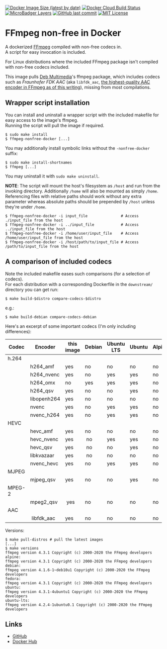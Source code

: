 <!-- shields.io -->
[![Docker Image Size (latest by date)][badge_image_size]][dockerhub]
[![Docker Cloud Build Status][badge_cloud_build_status]][dockerhub]
[![MicroBadger Layers][badge_microbadger_layers]][microbadger]
[![GitHub last commit][badge_github_last_commit]][github_commits]
[![MIT License][badge_github_license]][github_license]

# FFmpeg non-free in Docker

A dockerized [FFmpeg] compiled with non-free codecs in.
\
A script for easy invocation is included.

For Linux distributions where the included FFmpeg package isn't compiled with non-free codecs included.

This image pulls [Deb Multimedia][deb-multimedia]'s ffmpeg package, which includes codecs such as *Fraunhofer FDK AAC* (aka `libfdk_aac`, [the highest-quality AAC encoder in FFmpeg as of this writing][encode_aac]), missing from most compilations.

## Wrapper script installation

You can install and uninstall a wrapper script with the included makefile for easy access to the image's ffmpeg.
\
Running the script will pull the image if required.

```shell
$ sudo make install
$ ffmpeg-nonfree-docker [...]
```

You may additionally install symbolic links without the `-nonfree-docker` suffix:

```shell
$ sudo make install-shortnames
$ ffmpeg [...]
```

You may uninstall it with `sudo make uninstall`.

**NOTE**: The script will mount the host's filesystem as `/host` and run from the invoking directory. Additionally `/home` will also be mounted as simply `/home`.
\
Referencing files with relative paths should work without any extra parameter whereas absolute paths should be prepended by `/host` unless they're under `/home`.

```shell
$ ffmpeg-nonfree-docker -i input_file               # Access ./input_file from the host
$ ffmpeg-nonfree-docker -i ../input_file            # Access ../input_file from the host
$ ffmpeg-nonfree-docker -i /home/user/input_file    # Access /home/user/input_file from the host
$ ffmpeg-nonfree-docker -i /host/path/to/input_file # Access /path/to/input_file from the host
```

## A comparison of included codecs

Note the included makefile eases such comparisons (for a selection of codecs).
\
For each distribution with a corresponding Dockerfile in the `downstream/` directory you can get run:

```shell
$ make build-$distro compare-codecs-$distro
```

e.g.:
```shell
$ make build-debian compare-codecs-debian
```

Here's an excerpt of some important codecs (I'm only including differences):

| Codec | Encoder        | this image | Debian | Ubuntu LTS | Ubuntu  | Alpine | Fedora  
|-------|----------------|------------|--------|------------|---------|--------|---------
| h.264                                                                                  
|       | h264_amf      | yes         | no     | no         | no      | no     | no     |
|       | h264_nvenc    | yes         | no     | yes        | yes     | no     | yes    |
|       | h264_omx      | no          | yes    | yes        | yes     | no     | yes    |
|       | h264_qsv      | yes         | no     | no         | yes     | no     | yes    |
|       | libopenh264   | yes         | no     | no         | no      | no     | no     |
|       | nvenc         | yes         | no     | yes        | yes     | no     | yes    |
|       | nvenc_h264    | yes         | no     | yes        | yes     | no     | yes    |
| HEVC                                                                                   
|       | hevc_amf      | yes         | no     | no         | no      | no     | no     |
|       | hevc_nvenc    | yes         | no     | yes        | yes     | no     | yes    |
|       | hevc_qsv      | yes         | no     | no         | yes     | no     | yes    |
|       | libkvazaar    | yes         | no     | no         | no      | no     | no     |
|       | nvenc_hevc    | yes         | no     | yes        | yes     | no     | yes    |
| MJPEG                                                                                  
|       | mjpeg_qsv     | yes         | no     | no         | yes     | no     | yes    |
| MPEG-2                                                                                 
|       | mpeg2_qsv     | yes         | no     | no         | no      | no     | yes    |
| AAC                                                                                    
|       | libfdk_aac    | yes         | no     | no         | no      | no     | no     |

Versions:
```shell
$ make pull-distros # pull the latest images
[...]
$ make versions
ffmpeg version 4.3.1 Copyright (c) 2000-2020 the FFmpeg developers
alpine:
ffmpeg version 4.3.1 Copyright (c) 2000-2020 the FFmpeg developers
debian:
ffmpeg version 4.1.6-1~deb10u1 Copyright (c) 2000-2020 the FFmpeg developers
fedora:
ffmpeg version 4.3.1 Copyright (c) 2000-2020 the FFmpeg developers
ubuntu:
ffmpeg version 4.3.1-4ubuntu1 Copyright (c) 2000-2020 the FFmpeg developers
ubuntu-lts:
ffmpeg version 4.2.4-1ubuntu0.1 Copyright (c) 2000-2020 the FFmpeg developers
```

## Links

- [GitHub]
- [Docker Hub][dockerhub]

<!-- links -->

[ffmpeg]: https://ffmpeg.org/
[deb-multimedia]: https://www.deb-multimedia.org/
[encode_aac]: https://trac.ffmpeg.org/wiki/Encode/AAC

[github]:    https://github.com/outlyer-net/docker-ffmpeg-nonfree
[dockerhub]: https://hub.docker.com/repository/docker/outlyernet/ffmpeg-nonfree

[microbadger]:    https://microbadger.com/images/outlyernet/ffmpeg-nonfree
[github_commits]: https://github.com/outlyer-net/docker-ffmpeg-nonfree/commits/master
[github_license]: https://github.com/outlyer-net/docker-ffmpeg-nonfree/blob/master/LICENSE

<!-- Aliases for images -->

[badge_image_size]:         https://img.shields.io/docker/image-size/outlyernet/ffmpeg-nonfree
[badge_cloud_build_status]: https://img.shields.io/docker/cloud/build/outlyernet/ffmpeg-nonfree
[badge_microbadger_layers]: https://img.shields.io/microbadger/layers/outlyernet/ffmpeg-nonfree
[badge_github_last_commit]: https://img.shields.io/github/last-commit/outlyer-net/docker-ffmpeg-nonfree
[badge_github_license]:     https://img.shields.io/github/license/outlyer-net/docker-ffmpeg-nonfree
